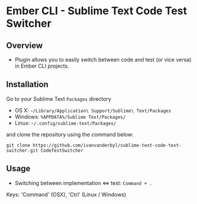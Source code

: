 Ember CLI - Sublime Text Code Test Switcher
===============================

Overview
--------

* Plugin allows you to easily switch between code and test (or vice versa) in
Ember CLI projects.

Installation
------------

Go to your Sublime Text `Packages` directory

 - OS X: `~/Library/Application\ Support/Sublime\ Text/Packages`
 - Windows: `%APPDATA%/Sublime Text/Packages/`
 - Linux: `~/.config/sublime-text/Packages/`

and clone the repository using the command below:

``` shell
git clone https://github.com/ivanvanderbyl/sublime-text-code-test-switcher.git CodeTestSwitcher
```

Usage
-----

 - Switching between implementation <=> test: `Command + .`

  Keys: 'Command' (OSX), 'Ctrl' (Linux / Windows)
